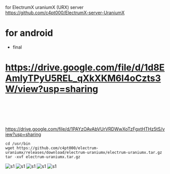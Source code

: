 for ElectrumX uraniumX (URX) server
https://github.com/c4pt000/ElectrumX-server-UraniumX

# for android

* final 
# https://drive.google.com/file/d/1d8EAmlyTPyU5REL_qXkXKM6l4oCzts3W/view?usp=sharing
<br>
<br>
<br>
<br>

https://drive.google.com/file/d/1PAYzOAvAbVUrVRDWwXoTzFgxtHTHz5tS/view?usp=sharing

```
cd /usr/bin
wget https://github.com/c4pt000/electrum-uraniumx/releases/download/electrum-uraniumx/electrum-uraniumx.tar.gz
tar -xvf electrum-uraniumx.tar.gz
```
![s1](https://raw.githubusercontent.com/c4pt000/electrum-uraniumx/main/ascii-art.png)
![s1](https://raw.githubusercontent.com/c4pt000/electrum-uraniumx/main/history.png)
![s1](https://raw.githubusercontent.com/c4pt000/electrum-uraniumx/main/payto.png)
![s1](https://raw.githubusercontent.com/c4pt000/electrum-uraniumx/main/paytoconfirm.png)
![s1](https://raw.githubusercontent.com/c4pt000/electrum-uraniumx/main/paytoconfirm-sent.png)
